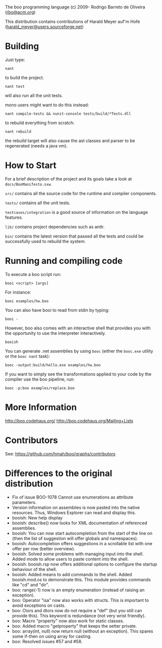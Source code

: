 The boo programming language (c) 2009- Rodrigo Barreto de Oliveira (rbo@acm.org)

This distribution contains contributions of Harald Meyer auf'm Hofe (harald_meyer@users.sourceforge.net)

Building
========

Just type:
	
	nant
	
to build the project.

	nant test
	
will also run all the unit tests.

mono users might want to do this instead:

	nant compile-tests && nunit-console tests/build/*Tests.dll	

to rebuild everything from scratch:

	nant rebuild
	
the rebuild target will also cause the ast classes and parser
to be regenerated (needs a java vm).

How to Start
============

For a brief description of the project and its goals
take a look at `docs/BooManifesto.sxw`.

`src/` contains all the source code for the runtime and
compiler components.

`tests/` contains all the unit tests.

`testcases/integration` is a good source of information
on the language features.

`lib/` contains project dependencies such as antlr.

`bin/` contains the latest version that passed all the tests
and could be successfully used to rebuild the system.

Running and compiling code
==========================

To execute a boo script run:

	booi <script> [args]
	
For instance:

	booi examples/hw.boo	
	
You can also have booi to read from stdin by typing:

	booi -
	
However, boo also comes with an interactive shell that
provides you with the opportunity to use the interpreter
interactively.

	booish
	
You can generate .net assemblies by using `booc` (either
the `booc.exe` utility or the `booc nant` task):

	booc -output:build/hello.exe examples/hw.boo	
	
If you want to simply see the transformations applied to
your code by the compiler use the boo pipeline, run:

	booc -p:boo examples/replace.boo	
	
More Information
================

http://boo.codehaus.org/
http://boo.codehaus.org/Mailing+Lists

Contributors
============

See: https://github.com/hmah/boo/graphs/contributors

Differences to the original distribution
=======================================

- Fix of issue BOO-1078 Cannot use enumerations as attribute parameters.
- Version information on assemblies is now pasted into the native resources. Thus, Windows Explorer can read and display this.
- booish: New help display
- booish: describe() now looks for XML documentation of referenced assemblies.
- booish: You can now start autocompletion from the start of the line on (then the list of suggestion will offer globals and namespaces).
- booish: Autocompletion offers suggestions in a scrollable list with one offer per row (better overview).
- booish: Solved some problems with managing input into the shell. Added mode to allow users to paste content into the shell.
- booish: booish.rsp now offers additional options to configure the startup behaviour of the shell.
- booish: Added means to add commands to the shell. Added booish.mod.os to demonstrate this. This module provides commands like "cd" and "dir".
- boo: range(-1) now is an empty enumeration (instead of raising an exception).
- boo: Operator "isa" now also works with structs. This is important to avoid exceptions on casts.
- boo: Ctors and dtors now do not require a "def" (but you still can provide this). This keyword is redundance (not very wrist friendly).
- boo: Macro "property" now also work for static classes.
- boo: Added macro "getproperty" that keeps the setter private.
- boo: array(int, null) now return null (without an exception). This spares some if-then on using array for casting.
- boo: Resolved issues #57 and #58.

